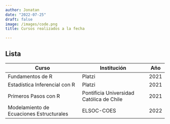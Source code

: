 ```yaml
---
author: Jonatan
date: "2022-07-25"
draft: false
image: /images/code.png
title: Cursos realizados a la fecha

---
```


## Lista

| Curso | Institución | Año |
|--------|-------------|-----|
|Fundamentos de R | Platzi | 2021 |
|Estadística Inferencial con R | Platzi | 2021 |
|Primeros Pasos con R | Pontificia Universidad Católica de Chile | 2021 |
|Modelamiento de Ecuaciones Estructurales | ELSOC-COES | 2022 |

